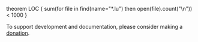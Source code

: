 theorem LOC {
   sum(for file in find(name="*.lu") then open(file).count("\n")) < 1000
}

To support development and documentation, please consider making a [donation](https://www.paypal.com/cgi-bin/webscr?cmd=_donations&business=7LYJV46P6WPAA&lc=US&item_name=Luck%20Software%20Foundation&currency_code=USD&bn=PP%2dDonationsBF%3abtn_donateCC_LG%2egif%3aNonHostedGuest).
